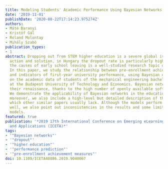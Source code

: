 ```yaml
---
title: Modeling Students' Academic Performance Using Bayesian Networks
date: '2019-11-01'
publishDate: '2020-08-22T17:14:23.975274Z'
authors:
- Máté Baranyi
- Kristóf Gál
- Roland Molontay
- Mihály Szabó
publication_types:
- 1
abstract: Dropping out from STEM higher education is a severe global issue that needs
  action and solution, in Hungary the dropout rate is particularly high. Exploring
  the causes of early school leaving is a well-studied research topic of great interest.
  In this paper, we study the relationship between pre-enrollment achievement measures
  and indicators of first-year university performance, using Bayesian networks, based
  on the academic data of students of the mechanical engineering bachelors program
  at the Budapest University of Technology and Economics. Bayesian networks are having
  their renaissance, thanks to the high number of openly available software tools.
  We demonstrate the applicability of Bayesian networks in the educational domain,
  moreover, we also include a high-level but detailed description of the algorithms,
  which other similar papers usually lack. Although the models perform generally quite
  well, we also point out inconsistencies in the results and some limitations of the
  models.
featured: true
publication: '*2019 17th International Conference on Emerging eLearning Technologies
  and Applications (ICETA)*'
tags:
- '"Bayesian networks"'
- '"dropout"'
- '"higher education"'
- '"performance prediction"'
- '"pre-enrollment achievement measures"'
doi: 10.1109/ICETA48886.2019.9040067
---
```


